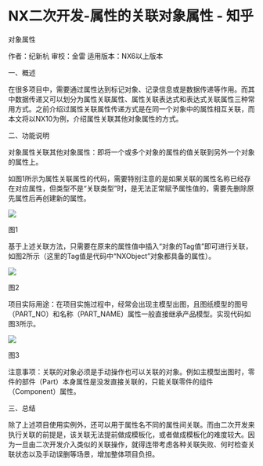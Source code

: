 # NX二次开发-属性的关联对象属性 - 知乎
对象属性

作者：纪新杭 审校：金雷 适用版本：NX6以上版本

一、概述

在很多项目中，需要通过属性达到标记对象、记录信息或是数据传递等作用。而其中数据传递又可以划分为属性关联属性、属性关联表达式和表达式关联属性三种常用方式。之前介绍过属性关联属性传递方式是在同一个对象中的属性相互关联，而本文将以NX10为例，介绍属性关联其他对象属性的方式。

二、功能说明

对象属性关联其他对象属性：即将一个或多个对象的属性的值关联到另外一个对象的属性上。

如图1所示为属性关联属性的代码，需要特别注意的是如果关联的属性名称已经存在对应属性，但类型不是“关联类型”时，是无法正常赋予属性值的，需要先删除原先属性后再创建新的属性。

![](https://pic1.zhimg.com/v2-e7446fb99d01eb187c2a4bfbe1f00b38_b.jpg)

图1

基于上述关联方法，只需要在原来的属性值中插入“对象的Tag值”即可进行关联，如图2所示（这里的Tag值是代码中“NXObject”对象都具备的属性）。

![](https://pic3.zhimg.com/v2-431b790bc4465ca5bd014a3c4cf3c0e6_b.jpg)

图2

项目实际用途：在项目实施过程中，经常会出现主模型出图，且图纸模型的图号（PART\_NO）和名称（PART\_NAME）属性一般直接继承产品模型。实现代码如图3所示。

![](https://pic3.zhimg.com/v2-20169d8ff924fecc37beec7ff65bacde_b.jpg)

图3

注意事项：关联的对象必须是手动操作也可以关联的对象。例如主模型出图时，零件的部件（Part）本身属性是没发直接关联的，只能关联零件的组件（Component）属性。

三、总结

除了上述项目使用实例外，还可以用于属性名不同的属性间关联。而由二次开发来执行关联的前提是，该关联无法提前做成模板化，或者做成模板化的难度较大。因为一旦由二次开发介入类似的关联操作，就得连带考虑各种关联失败、何时检查关联状态以及手动误删等场景，增加整体项目负担。